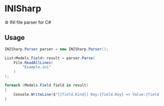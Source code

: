 # INISharp
⚙️ INI file parser for C#

## Usage
```CS
INISharp.Parser parser = new INISharp.Parser();

List<Models.Field> result = parser.Parse(
    File.ReadAllLines(
        "Example.ini"
    )
);

foreach (Models.Field field in result)
{
    Console.WriteLine($"[{field.Kind}] Key:{field.Key} => Value:{field.Value}");
}
```
